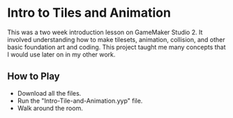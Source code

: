 # Intro to Tiles and Animation
This was a two week introduction lesson on GameMaker Studio 2. It involved understanding how to make tilesets, animation, collision, and other basic foundation art and coding. This project taught me many concepts that I would use later on in my other work.

## How to Play
- Download all the files.
- Run the "Intro-Tile-and-Animation.yyp" file.
- Walk around the room.